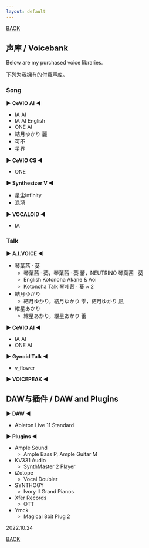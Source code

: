 ```yaml
---
layout: default
---
```


[BACK](./)

## 声库 / Voicebank

Below are my purchased voice libraries.

下列为我拥有的付费声库。

### Song

**▶ CeVIO AI ◀**

- IA AI
- IA AI English
- ONE AI
- 結月ゆかり 麗
- 可不
- 星界

**▶ CeVIO CS ◀**

- ONE

**▶ Synthesizer V ◀**

- 星尘infinity
- 沨漪

**▶ VOCALOID ◀**

- IA

### Talk

**▶ A.I.VOICE ◀**

- 琴葉茜 · 葵
    - 琴葉茜 · 葵，琴葉茜 · 葵 蕾，NEUTRINO 琴葉茜 · 葵
    - English Kotonoha Akane & Aoi
    - Kotonoha Talk 琴叶茜 · 葵 × 2
- 結月ゆかり
    - 結月ゆかり，結月ゆかり 雫，結月ゆかり 凪
- 紲星あかり
    - 紲星あかり，紲星あかり 蕾

**▶ CeVIO AI ◀**

- IA AI
- ONE AI

**▶ Gynoid Talk ◀**

- v_flower

**▶ VOICEPEAK ◀**

## DAW与插件 / DAW and Plugins

**▶ DAW ◀**

- Ableton Live 11 Standard

**▶ Plugins ◀**

- Ample Sound
    - Ample Bass P, Ample Guitar M
- KV331 Audio
    - SynthMaster 2 Player
- iZotope
    - Vocal Doubler
- SYNTHOGY
    - Ivory II Grand Pianos
- Xfer Records
    - OTT
- Ymck
    - Magical 8bit Plug 2

2022.10.24

[BACK](./)
